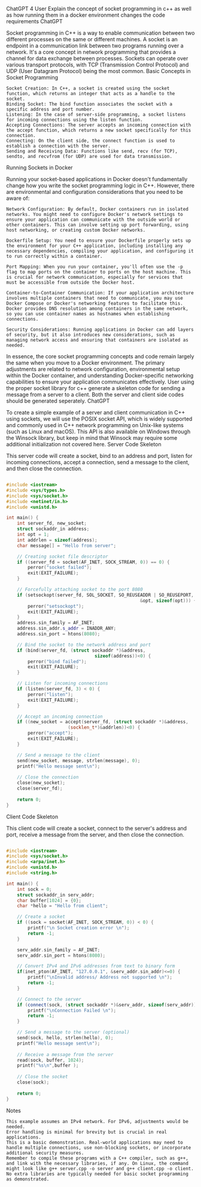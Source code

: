 ChatGPT 4
User
Explain the concept of socket programming in c++ as well as how running them in a docker environment changes the code requirements
ChatGPT

Socket programming in C++ is a way to enable communication between two different processes on the same or different machines. A socket is an endpoint in a communication link between two programs running over a network. It's a core concept in network programming that provides a channel for data exchange between processes. Sockets can operate over various transport protocols, with TCP (Transmission Control Protocol) and UDP (User Datagram Protocol) being the most common.
Basic Concepts in Socket Programming

    Socket Creation: In C++, a socket is created using the socket function, which returns an integer that acts as a handle to the socket.
    Binding Socket: The bind function associates the socket with a specific address and port number.
    Listening: In the case of server-side programming, a socket listens for incoming connections using the listen function.
    Accepting Connections: The server accepts an incoming connection with the accept function, which returns a new socket specifically for this connection.
    Connecting: On the client side, the connect function is used to establish a connection with the server.
    Sending and Receiving Data: Functions like send, recv (for TCP), sendto, and recvfrom (for UDP) are used for data transmission.

Running Sockets in Docker

Running your socket-based applications in Docker doesn't fundamentally change how you write the socket programming logic in C++. However, there are environmental and configuration considerations that you need to be aware of:

    Network Configuration: By default, Docker containers run in isolated networks. You might need to configure Docker's network settings to ensure your application can communicate with the outside world or other containers. This can involve setting up port forwarding, using host networking, or creating custom Docker networks.

    Dockerfile Setup: You need to ensure your Dockerfile properly sets up the environment for your C++ application, including installing any necessary dependencies, compiling your application, and configuring it to run correctly within a container.

    Port Mapping: When you run your container, you'll often use the -p flag to map ports on the container to ports on the host machine. This is crucial for network communication, especially for services that must be accessible from outside the Docker host.

    Container-to-Container Communication: If your application architecture involves multiple containers that need to communicate, you may use Docker Compose or Docker's networking features to facilitate this. Docker provides DNS resolution among containers in the same network, so you can use container names as hostnames when establishing connections.

    Security Considerations: Running applications in Docker can add layers of security, but it also introduces new considerations, such as managing network access and ensuring that containers are isolated as needed.

In essence, the core socket programming concepts and code remain largely the same when you move to a Docker environment. The primary adjustments are related to network configuration, environmental setup within the Docker container, and understanding Docker-specific networking capabilities to ensure your application communicates effectively.
User
using the proper socket library for c++ generate a skeleton code for sending a message from a server to a client. Both the server and client side codes should be generated seperately. 
ChatGPT

To create a simple example of a server and client communication in C++ using sockets, we will use the POSIX socket API, which is widely supported and commonly used in C++ network programming on Unix-like systems (such as Linux and macOS). This API is also available on Windows through the Winsock library, but keep in mind that Winsock may require some additional initialization not covered here.
Server Code Skeleton

This server code will create a socket, bind to an address and port, listen for incoming connections, accept a connection, send a message to the client, and then close the connection.

```cpp

#include <iostream>
#include <sys/types.h>
#include <sys/socket.h>
#include <netinet/in.h>
#include <unistd.h>

int main() {
    int server_fd, new_socket;
    struct sockaddr_in address;
    int opt = 1;
    int addrlen = sizeof(address);
    char message[] = "Hello from server";

    // Creating socket file descriptor
    if ((server_fd = socket(AF_INET, SOCK_STREAM, 0)) == 0) {
        perror("socket failed");
        exit(EXIT_FAILURE);
    }

    // Forcefully attaching socket to the port 8080
    if (setsockopt(server_fd, SOL_SOCKET, SO_REUSEADDR | SO_REUSEPORT,
                                                  &opt, sizeof(opt))) {
        perror("setsockopt");
        exit(EXIT_FAILURE);
    }
    address.sin_family = AF_INET;
    address.sin_addr.s_addr = INADDR_ANY;
    address.sin_port = htons(8080);

    // Bind the socket to the network address and port
    if (bind(server_fd, (struct sockaddr *)&address, 
                                 sizeof(address))<0) {
        perror("bind failed");
        exit(EXIT_FAILURE);
    }

    // Listen for incoming connections
    if (listen(server_fd, 3) < 0) {
        perror("listen");
        exit(EXIT_FAILURE);
    }

    // Accept an incoming connection
    if ((new_socket = accept(server_fd, (struct sockaddr *)&address, 
                       (socklen_t*)&addrlen))<0) {
        perror("accept");
        exit(EXIT_FAILURE);
    }

    // Send a message to the client
    send(new_socket, message, strlen(message), 0);
    printf("Hello message sent\n");
    
    // Close the connection
    close(new_socket);
    close(server_fd);
    
    return 0;
}
```
Client Code Skeleton

This client code will create a socket, connect to the server's address and port, receive a message from the server, and then close the connection.

```cpp

#include <iostream>
#include <sys/socket.h>
#include <arpa/inet.h>
#include <unistd.h>
#include <string.h>

int main() {
    int sock = 0;
    struct sockaddr_in serv_addr;
    char buffer[1024] = {0};
    char *hello = "Hello from client";

    // Create a socket
    if ((sock = socket(AF_INET, SOCK_STREAM, 0)) < 0) {
        printf("\n Socket creation error \n");
        return -1;
    }

    serv_addr.sin_family = AF_INET;
    serv_addr.sin_port = htons(8080);

    // Convert IPv4 and IPv6 addresses from text to binary form
    if(inet_pton(AF_INET, "127.0.0.1", &serv_addr.sin_addr)<=0) {
        printf("\nInvalid address/ Address not supported \n");
        return -1;
    }

    // Connect to the server
    if (connect(sock, (struct sockaddr *)&serv_addr, sizeof(serv_addr)) < 0) {
        printf("\nConnection Failed \n");
        return -1;
    }

    // Send a message to the server (optional)
    send(sock, hello, strlen(hello), 0);
    printf("Hello message sent\n");
    
    // Receive a message from the server
    read(sock, buffer, 1024);
    printf("%s\n",buffer );
    
    // Close the socket
    close(sock);
    
    return 0;
}
```
Notes

    This example assumes an IPv4 network. For IPv6, adjustments would be needed.
    Error handling is minimal for brevity but is crucial in real applications.
    This is a basic demonstration. Real-world applications may need to handle multiple connections, use non-blocking sockets, or incorporate additional security measures.
    Remember to compile these programs with a C++ compiler, such as g++, and link with the necessary libraries, if any. On Linux, the command might look like g++ server.cpp -o server and g++ client.cpp -o client. No extra libraries are typically needed for basic socket programming as demonstrated.